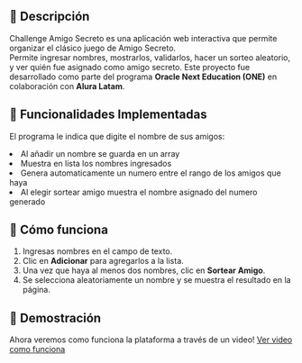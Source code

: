 ## 📌 Descripción
Challenge Amigo Secreto es una aplicación web interactiva que permite organizar el clásico juego de Amigo Secreto.  
Permite ingresar nombres, mostrarlos, validarlos, hacer un sorteo aleatorio, y ver quién fue asignado como amigo secreto.
Este proyecto fue desarrollado como parte del programa **Oracle Next Education (ONE)** en colaboración con **Alura Latam**.

## 🎯 Funcionalidades Implementadas
<lu>El programa le indica que digite el nombre de sus amigos: </lu>
<li>Al añadir un nombre se guarda en un array</li>
<li>Muestra en lista los nombres ingresados</li>
<li>Genera automaticamente un numero entre el rango de los amigos que haya</li>
<li>Al elegir sortear amigo muestra el nombre asignado del numero generado </li>

## 🚀 Cómo funciona
1. Ingresas nombres en el campo de texto.  
2. Clic en **Adicionar** para agregarlos a la lista.  
3. Una vez que haya al menos dos nombres, clic en **Sortear Amigo**.  
4. Se selecciona aleatoriamente un nombre y se muestra el resultado en la página.

## 🎥 Demostración
Ahora veremos como funciona la plataforma a través de un video!  [Ver video como funciona](https://www.youtube.com/watch?v=GX-fL7DAAiY)
